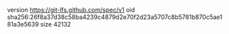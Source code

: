 version https://git-lfs.github.com/spec/v1
oid sha256:26f8a37d38c58ba4239c4879d2e70f2d23a5707c8b5781b870c5ae181a3e5639
size 42132
